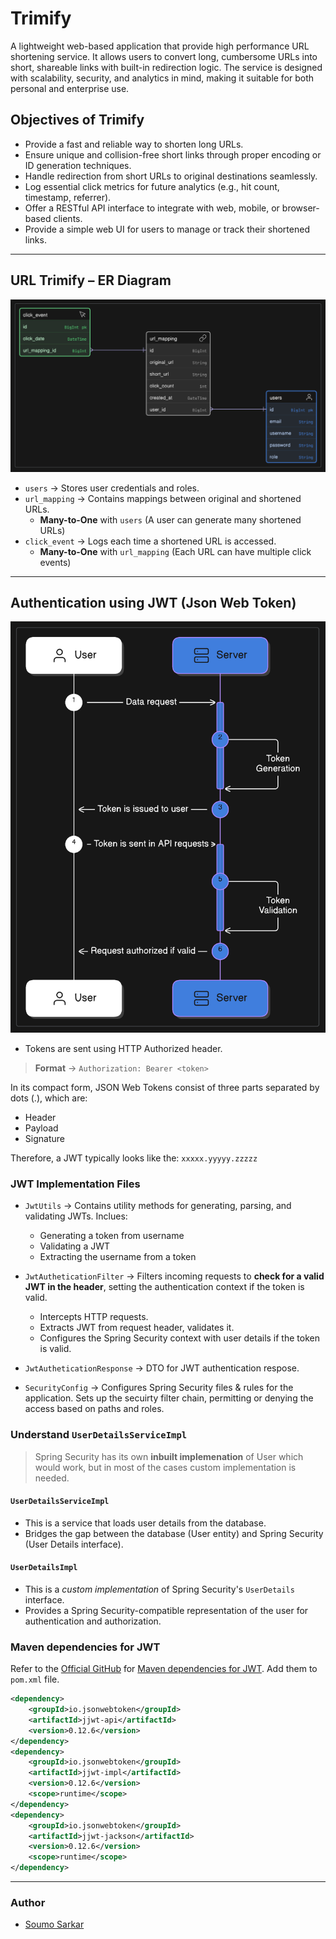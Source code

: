 # Trimify

A lightweight web-based application that provide high performance URL shortening service. It allows users to convert long, cumbersome URLs into short, shareable links with built-in redirection logic. The service is designed with scalability, security, and analytics in mind, making it suitable for both personal and enterprise use.

## Objectives of Trimify

- Provide a fast and reliable way to shorten long URLs.
- Ensure unique and collision-free short links through proper encoding or ID generation techniques.
- Handle redirection from short URLs to original destinations seamlessly.
- Log essential click metrics for future analytics (e.g., hit count, timestamp, referrer).
- Offer a RESTful API interface to integrate with web, mobile, or browser-based clients.
- Provide a simple web UI for users to manage or track their shortened links.

---

## URL Trimify – ER Diagram

![Entity Relationship Diagram](./diagram/Trimify-ERD.png)

- `users` → Stores user credentials and roles.
- `url_mapping` → Contains mappings between original and shortened URLs.
  - **Many-to-One** with `users` (A user can generate many shortened URLs)
- `click_event` → Logs each time a shortened URL is accessed.
  - **Many-to-One** with `url_mapping` (Each URL can have multiple click events)

---

## Authentication using JWT (Json Web Token)

![JWT Authentication Process](./diagram/JWT-authentication.png)

- Tokens are sent using HTTP Authorized header.

> **Format** → `Authorization: Bearer <token>`

In its compact form, JSON Web Tokens consist of three parts separated by dots (.), which are:

- Header
- Payload
- Signature

Therefore, a JWT typically looks like the: `xxxxx.yyyyy.zzzzz`

### JWT Implementation Files

- `JwtUtils` → Contains utility methods for generating, parsing, and validating JWTs. Inclues:
  - Generating a token from username
  - Validating a JWT
  - Extracting the username from a token

- `JwtAutheticationFilter` → Filters incoming requests to **check for a valid JWT in the header**, setting the authentication context if the token is valid.
  - Intercepts HTTP requests.
  - Extracts JWT from request header, validates it.
  - Configures the Spring Security context with user details if the token is valid.

- `JwtAutheticationResponse` → DTO for JWT authentication respose.

- `SecurityConfig` → Configures Spring Security files & rules for the application. Sets up the secuirty filter chain, permitting or denying the access based on paths and roles.

### Understand `UserDetailsServiceImpl`

> Spring Security has its own **inbuilt implemenation** of User which would work, but in most of the cases custom implementation is needed.

#### `UserDetailsServiceImpl`

- This is a service that loads user details from the database.
- Bridges the gap between the database (User entity) and Spring Security (User Details interface).

#### `UserDetailsImpl`

- This is a *custom implementation* of Spring Security's `UserDetails` interface.
- Provides a Spring Security-compatible representation of the user for authentication and authorization.

### Maven dependencies for JWT

Refer to the [Official GitHub](https://github.com/jwtk/jjwt) for [Maven dependencies for JWT](https://github.com/jwtk/jjwt?tab=readme-ov-file#maven). Add them to `pom.xml` file.

```xml
<dependency>
    <groupId>io.jsonwebtoken</groupId>
    <artifactId>jjwt-api</artifactId>
    <version>0.12.6</version>
</dependency>
<dependency>
    <groupId>io.jsonwebtoken</groupId>
    <artifactId>jjwt-impl</artifactId>
    <version>0.12.6</version>
    <scope>runtime</scope>
</dependency>
<dependency>
    <groupId>io.jsonwebtoken</groupId>
    <artifactId>jjwt-jackson</artifactId>
    <version>0.12.6</version>
    <scope>runtime</scope>
</dependency>
```

---

### Author

- [Soumo Sarkar](https://www.linkedin.com/in/soumo-sarkar/)
